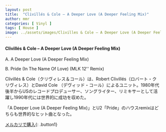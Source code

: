 ```yaml
---
layout: post
title:  "Clivillés & Cole – A Deeper Love (A Deeper Feeling Mix)"
author: mmr
categories: [ Vinyl ]
tags: [ House ]
image: ../assets/images/Clivilles & Cole – A Deeper Love (A Deeper Feeling Mix).jpg
---
```


#### Clivillés & Cole – A Deeper Love (A Deeper Feeling Mix)

A. A Deeper Love (A Deeper Feeling Mix)

B. Pride (In The Name Of Love) (MLK 12'' Remix)

Clivillés & Cole（クリヴィレス＆コール）は、Robert Clivillés（ロバート・クリヴィレス）とDavid Cole （デヴィッド・コール）によるユニット。1980年代後半からUSのレコードプロデューサー、ソングライター、リミキサーとして活躍し1990年代には世界的に成功を収めた。

「A Deeper Love (A Deeper Feeling Mix)」とU2「Pride」のハウスremixはどちらも世界的なヒット曲となった。

[メルカリで購入](https://jp.mercari.com/item/m61317278445){: .button1}

